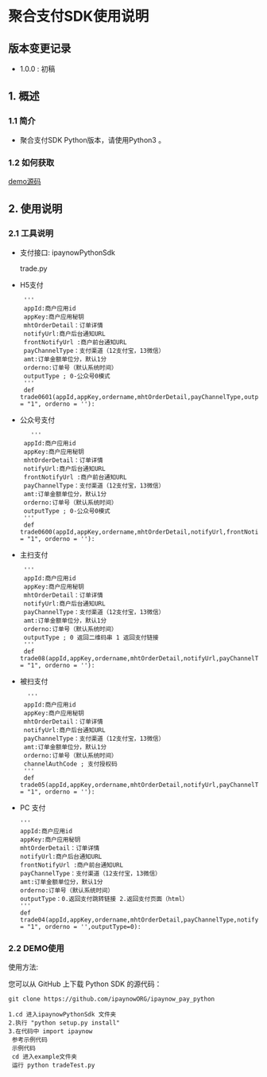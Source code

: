 
# 聚合支付SDK使用说明 #

## 版本变更记录 ##

- 1.0.0 : 初稿

## 1. 概述 ##

### 1.1 简介 ###

- 聚合支付SDK Python版本，请使用Python3 。

### 1.2 如何获取 ###


[demo源码](https://github.com/ipaynowORG/ipaynow_pay_python)


## 2. 使用说明 ##

### 2.1 工具说明 ###
- 支付接口: ipaynowPythonSdk
   
    trade.py
    
 - H5支付
    
    
        '''
        appId:商户应用id
        appKey:商户应用秘钥
        mhtOrderDetail：订单详情
        notifyUrl:商户后台通知URL
        frontNotifyUrl :商户前台通知URL
        payChannelType：支付渠道（12支付宝，13微信）
        amt:订单金额单位分，默认1分
        orderno:订单号（默认系统时间）
        outputType ; 0-公众号0模式
        '''  
        def trade0601(appId,appKey,ordername,mhtOrderDetail,payChannelType,outputType,amt = "1", orderno = ''):  
    
 - 公众号支付
    
   
          '''
        appId:商户应用id
        appKey:商户应用秘钥
        mhtOrderDetail：订单详情
        notifyUrl:商户后台通知URL
        frontNotifyUrl :商户前台通知URL
        payChannelType：支付渠道（12支付宝，13微信）
        amt:订单金额单位分，默认1分
        orderno:订单号（默认系统时间）
        outputType ; 0-公众号0模式
        '''
        def trade0600(appId,appKey,ordername,mhtOrderDetail,notifyUrl,frontNotifyUrl,payChannelType,outputType,amt = "1", orderno = ''):

 - 主扫支付 
    
  
        '''  
        appId:商户应用id
        appKey:商户应用秘钥
        mhtOrderDetail：订单详情
        notifyUrl:商户后台通知URL
        payChannelType：支付渠道（12支付宝，13微信）
        amt:订单金额单位分，默认1分
        orderno:订单号（默认系统时间）
        outputType ; 0 返回二维码串 1 返回支付链接
        '''
        def trade08(appId,appKey,ordername,mhtOrderDetail,notifyUrl,payChannelType,outputType,amt = "1", orderno = ''):
   
 -  被扫支付  
         
 
          '''
         appId:商户应用id
         appKey:商户应用秘钥
         mhtOrderDetail：订单详情
         notifyUrl:商户后台通知URL
         payChannelType：支付渠道（12支付宝，13微信）
         amt:订单金额单位分，默认1分
         orderno:订单号（默认系统时间）
         channelAuthCode ; 支付授权码
         '''
         def trade05(appId,appKey,ordername,mhtOrderDetail,notifyUrl,payChannelType,channelAuthCode,amt = "1", orderno = ''):
   
   - PC 支付
   
         '''
         appId:商户应用id
         appKey:商户应用秘钥
         mhtOrderDetail：订单详情
         notifyUrl:商户后台通知URL
         frontNotifyUrl :商户前台通知URL
         payChannelType：支付渠道（12支付宝，13微信）
         amt:订单金额单位分，默认1分
         orderno:订单号（默认系统时间）
         outputType：0.返回支付跳转链接 2.返回支付页面（html）
         '''
         def trade04(appId,appKey,ordername,mhtOrderDetail,payChannelType,notifyUrl,frontNotifyUrl,amt = "1", orderno = '',outputType=0):
   
   
### 2.2 DEMO使用 ###

   使用方法:
   
   您可以从 GitHub 上下载 Python SDK 的源代码：
   
    git clone https://github.com/ipaynowORG/ipaynow_pay_python

    1.cd 进入ipaynowPythonSdk 文件夹
    2.执行 "python setup.py install"
    3.在代码中 import ipaynow
     参考示例代码
     示例代码
     cd 进入example文件夹
     运行 python tradeTest.py 
         
